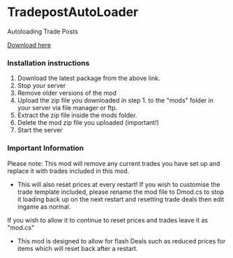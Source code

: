 # TradepostAutoLoader
 Autoloading Trade Posts

[Download here](https://github.com/LiF-x/TradepostAutoLoader/releases/latest)

### Installation instructions

1. Download the latest package from the above link.
2. Stop your server
3. Remove older versions of the mod
4. Upload the zip file you downloaded in step 1. to the "mods" folder in your server via file manager or ftp.
5. Extract the zip file inside the mods folder.
6. Delete the mod zip file you uploaded (important!)
7. Start the server

### Important Information

Please note: This mod will remove any current trades you have set up and replace it with trades included in this mod.
 - This will also reset prices at every restart!
 If you wish to customise the trade template included, please rename the mod file to Dmod.cs to stop it loading back up on the next restart and resetting trade deals then edit ingame as normal.

 If you wish to allow it to continue to reset prices and trades leave it as "mod.cs"
 - This mod is designed to allow for flash Deals such as reduced prices for items which will reset back after a restart.
